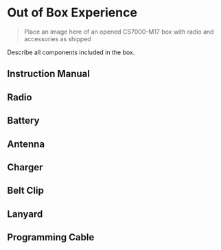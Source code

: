 # Out of Box Experience

> Place an image here of an opened CS7000-M17 box with radio and accessories as shipped

Describe all components included in the box.

## Instruction Manual

## Radio

## Battery

## Antenna

## Charger

## Belt Clip

## Lanyard

## Programming Cable
